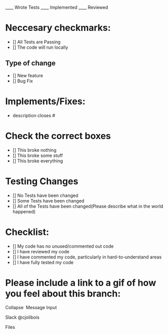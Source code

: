 ____ Wrote Tests
____ Implemented
____ Reviewed


# Neccesary checkmarks:
- [] All Tests are Passing
- [] The code will run locally

## Type of change
- [] New feature
- [] Bug Fix

# Implements/Fixes:
* description
closes #

# Check the correct boxes
- [] This broke nothing
- [] This broke some stuff
- [] This broke everything

# Testing Changes
- [] No Tests have been changed
- [] Some Tests have been changed
- [] All of the Tests have been changed(Please describe what in the world happened)

# Checklist:

- [] My code has no unused/commented out code
- [] I have reviewed my code
- [] I have commented my code, particularly in hard-to-understand areas
- [] I have fully tested my code

# Please include a link to a gif of how you feel about this branch:



Collapse 
Message Input

Slack @cjolibois

Files
